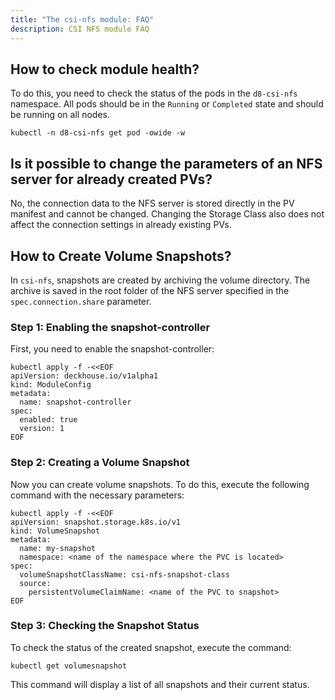 ```yaml
---
title: "The csi-nfs module: FAQ"
description: CSI NFS module FAQ
---
```


## How to check module health?

To do this, you need to check the status of the pods in the `d8-csi-nfs` namespace. All pods should be in the `Running` or `Completed` state and should be running on all nodes.

```shell
kubectl -n d8-csi-nfs get pod -owide -w
```

## Is it possible to change the parameters of an NFS server for already created PVs?

No, the connection data to the NFS server is stored directly in the PV manifest and cannot be changed. Changing the Storage Class also does not affect the connection settings in already existing PVs.

## How to Create Volume Snapshots?

In `csi-nfs`, snapshots are created by archiving the volume directory. The archive is saved in the root folder of the NFS server specified in the `spec.connection.share` parameter.

### Step 1: Enabling the snapshot-controller

First, you need to enable the snapshot-controller:

```shell
kubectl apply -f -<<EOF
apiVersion: deckhouse.io/v1alpha1
kind: ModuleConfig
metadata:
  name: snapshot-controller
spec:
  enabled: true
  version: 1
EOF

```

### Step 2: Creating a Volume Snapshot

Now you can create volume snapshots. To do this, execute the following command with the necessary parameters:

```shell
kubectl apply -f -<<EOF
apiVersion: snapshot.storage.k8s.io/v1
kind: VolumeSnapshot
metadata:
  name: my-snapshot
  namespace: <name of the namespace where the PVC is located>
spec:
  volumeSnapshotClassName: csi-nfs-snapshot-class
  source:
    persistentVolumeClaimName: <name of the PVC to snapshot>
EOF

```


### Step 3: Checking the Snapshot Status

To check the status of the created snapshot, execute the command:

```shell
kubectl get volumesnapshot

```

This command will display a list of all snapshots and their current status.
